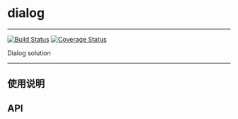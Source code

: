 # dialog

---

[![Build Status](https://secure.travis-ci.org/airyland/seedit.ui.dialog.png)](https://travis-ci.org/airyland/seedit.ui.dialog)
[![Coverage Status](https://coveralls.io/repos/airyland/seedit.ui.dialog/badge.png?branch=master)](https://coveralls.io/r/airyland/seedit.ui.dialog)


Dialog solution

---

## 使用说明


## API
